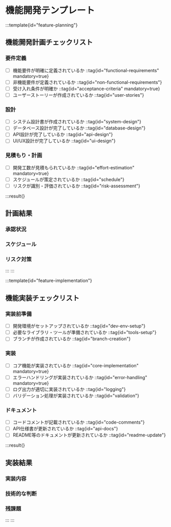# 機能開発テンプレート

:::template{id="feature-planning"}

## 機能開発計画チェックリスト

### 要件定義

- [ ] 機能要件が明確に定義されているか ::tag{id="functional-requirements" mandatory=true}
- [ ] 非機能要件が定義されているか ::tag{id="non-functional-requirements"}
- [ ] 受け入れ条件が明確か ::tag{id="acceptance-criteria" mandatory=true}
- [ ] ユーザーストーリーが作成されているか ::tag{id="user-stories"}

### 設計

- [ ] システム設計書が作成されているか ::tag{id="system-design"}
- [ ] データベース設計が完了しているか ::tag{id="database-design"}
- [ ] API設計が完了しているか ::tag{id="api-design"}
- [ ] UI/UX設計が完了しているか ::tag{id="ui-design"}

### 見積もり・計画

- [ ] 開発工数が見積もられているか ::tag{id="effort-estimation" mandatory=true}
- [ ] スケジュールが策定されているか ::tag{id="schedule"}
- [ ] リスクが識別・評価されているか ::tag{id="risk-assessment"}

:::result{}

## 計画結果

### 承認状況

<!-- ステークホルダーの承認状況を記載 -->

### スケジュール

<!-- 詳細なスケジュールを記載 -->

### リスク対策

<!-- 識別されたリスクと対策を記載 -->

:::
:::

:::template{id="feature-implementation"}

## 機能実装チェックリスト

### 実装前準備

- [ ] 開発環境がセットアップされているか ::tag{id="dev-env-setup"}
- [ ] 必要なライブラリ・ツールが準備されているか ::tag{id="tools-setup"}
- [ ] ブランチが作成されているか ::tag{id="branch-creation"}

### 実装

- [ ] コア機能が実装されているか ::tag{id="core-implementation" mandatory=true}
- [ ] エラーハンドリングが実装されているか ::tag{id="error-handling" mandatory=true}
- [ ] ログ出力が適切に実装されているか ::tag{id="logging"}
- [ ] バリデーション処理が実装されているか ::tag{id="validation"}

### ドキュメント

- [ ] コードコメントが記載されているか ::tag{id="code-comments"}
- [ ] API仕様書が更新されているか ::tag{id="api-docs"}
- [ ] README等のドキュメントが更新されているか ::tag{id="readme-update"}

:::result{}

## 実装結果

### 実装内容

<!-- 実装した機能の詳細を記載 -->

### 技術的な判断

<!-- 実装時に行った技術的な判断とその理由を記載 -->

### 残課題

<!-- 今後対応が必要な課題を記載 -->

:::
:::

